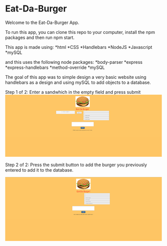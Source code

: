 # Eat-Da-Burger
Welcome to the Eat-Da-Burger App.

To run this app, you can clone this repo to your computer, install the npm packages and then run npm start.

This app is made using:
    *html
    *CSS
    *Handlebars
    *NodeJS
    *Javascript
    *mySQL

and this uses the following node packages:
    *body-parser
    *express
    *express-handlebars
    *method-override
    *mySQL


The goal of this app was to simple design a very basic website using handlebars as a design and using mySQL to add objects to a database.

Step 1 of 2:
 Enter a sandwhich in the empty field and press submit
 ![alt text](public/assets/images/readmepic1.png)


 Step 2 of 2:
 Press the submit button to add the burger you previously entered to add it to the database.

![alt text](public/assets/images/readmepic2.png)





